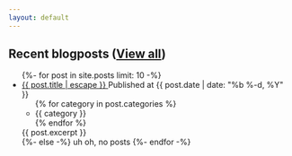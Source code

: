 ```yaml
---
layout: default
---
```


<h2>Recent blogposts (<a class="posts-link" href="{{ '/blog' | relative_url }}">View all</a>)</h2>
<ul class="feed">
  {%- for post in site.posts limit: 10 -%}
  <li class="feed-entry">
    <div class="feed-header">  
      <a class="excerpt-title" href="{{ post.url | relative_url }}">
        {{ post.title | escape }}
      </a>
      <span class="published-at">Published at {{ post.date | date: "%b %-d, %Y" }}</span>
    </div>
    <ul class="categories">
      {% for category in post.categories %}
        <li class="category">{{ category }}</li>
      {% endfor %}
    </ul>
    <div class="excerpt-content">
      {{ post.excerpt }}
    </div>
  </li>
  {%- else -%}
    uh oh, no posts
  {%- endfor -%}
</ul>
